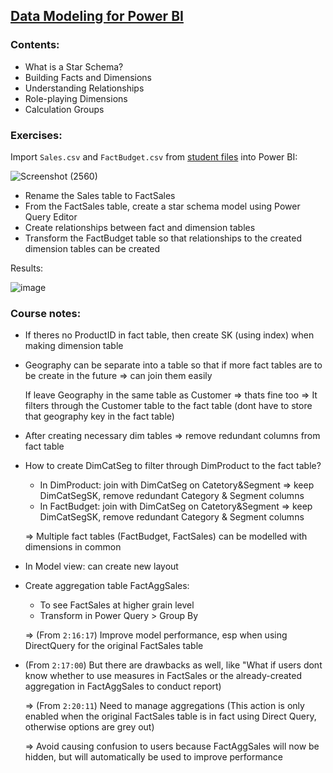 ## [Data Modeling for Power BI](https://www.youtube.com/watch?v=MrLnibFTtbA)

### Contents:
- What is a Star Schema?
- Building Facts and Dimensions
- Understanding Relationships
- Role-playing Dimensions
- Calculation Groups

### Exercises:
Import `Sales.csv` and `FactBudget.csv` from [student files](https://prag.works/202208-LWTN-Files) into Power BI:

![Screenshot (2560)](https://github.com/mk-duong/learning-materials/assets/151535478/9bd1ec05-a685-4b82-b214-2001cfba03c9)

- Rename the Sales table to FactSales 
- From the FactSales table, create a star schema model using Power Query Editor
- Create relationships between fact and dimension tables
- Transform the FactBudget table so that relationships to the created dimension tables can be created

Results:

![image](https://github.com/mk-duong/learning-materials/assets/151535478/efa2f08b-4a98-429d-89f0-acd9f9c3bcf9)

### Course notes:
- If theres no ProductID in fact table, then create SK (using index) when making dimension table

- Geography can be separate into a table so that if more fact tables are to be create in the future => can join them easily

    If leave Geography in the same table as Customer => thats fine too => It filters through the Customer table to the fact table (dont have to store that geography key in the fact table)

- After creating necessary dim tables => remove redundant columns from fact table

- How to create DimCatSeg to filter through DimProduct to the fact table?
  + In DimProduct: join with DimCatSeg on Catetory&Segment => keep DimCatSegSK, remove redundant Category & Segment columns
  + In FactBudget: join with DimCatSeg on Catetory&Segment => keep DimCatSegSK, remove redundant Category & Segment columns
  
  => Multiple fact tables (FactBudget, FactSales) can be modelled with dimensions in common

- In Model view: can create new layout

- Create aggregation table FactAggSales: 
    + To see FactSales at higher grain level
    + Transform in Power Query > Group By

    => (From `2:16:17`) Improve model performance, esp when using DirectQuery for the original FactSales table

- (From `2:17:00`) But there are drawbacks as well, like "What if users dont know whether to use measures in FactSales or the already-created aggregation in FactAggSales to conduct report)

    => (From `2:20:11`) Need to manage aggregations (This action is only enabled when the original FactSales table is in fact using Direct Query, otherwise options are grey out)

    => Avoid causing confusion to users because FactAggSales will now be hidden, but will automatically be used to improve performance
